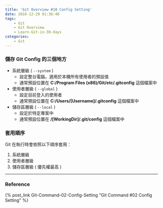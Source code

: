 ```yaml
---
title: 'Git Overview #10 Config Setting'
date: 2016-12-29 01:36:40
tags: 
    - Git
    - Git Overview
    - Learn-Git-in-30-days
categories:
    - Git
---
```

### 儲存 Git Config 的三個地方
- 系統層級 ( `--system` )
    - 設定整台電腦，適用於本機所有使用者的預設值
    - 通常預設位置在 **C:/Program Files (x86)/Git/etc/.gitconfig** 這個檔案中
- 使用者層級 ( `--global` )
    - 設定目前登入的使用者
    - 通常預設位置在 **C:/Users/[Username]/.gitconfig** 這個檔案中
- 儲存區層級 ( `--local` )
    - 設定於特定專案中
    - 通常預設位置在 **/[WorkingDir]/.git/config** 這個檔案中

<!-- more -->

### 套用順序
Git 在執行時會依照以下順序套用：
1. 系統層級
2. 使用者層級
3. 儲存區層級 ( 優先權最高 )

---

### Reference
{% post_link Git-Command-02-Config-Setting "Git Command #02 Config Setting" %}